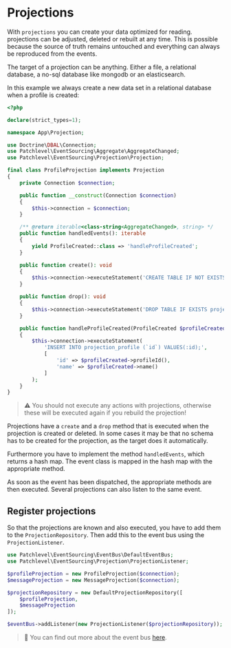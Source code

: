 # Projections

With `projections` you can create your data optimized for reading.
projections can be adjusted, deleted or rebuilt at any time.
This is possible because the source of truth remains untouched 
and everything can always be reproduced from the events.

The target of a projection can be anything. 
Either a file, a relational database, a no-sql database like mongodb or an elasticsearch.

In this example we always create a new data set in a relational database when a profile is created:

```php
<?php

declare(strict_types=1);

namespace App\Projection;

use Doctrine\DBAL\Connection;
use Patchlevel\EventSourcing\Aggregate\AggregateChanged;
use Patchlevel\EventSourcing\Projection\Projection;

final class ProfileProjection implements Projection
{
    private Connection $connection;

    public function __construct(Connection $connection)
    {
        $this->connection = $connection;
    }

    /** @return iterable<class-string<AggregateChanged>, string> */
    public function handledEvents(): iterable
    {
        yield ProfileCreated::class => 'handleProfileCreated';
    }

    public function create(): void
    {
        $this->connection->executeStatement('CREATE TABLE IF NOT EXISTS projection_profile (id VARCHAR PRIMARY KEY);');
    }

    public function drop(): void
    {
        $this->connection->executeStatement('DROP TABLE IF EXISTS projection_profile;');
    }

    public function handleProfileCreated(ProfileCreated $profileCreated): void
    {
        $this->connection->executeStatement(
            'INSERT INTO projection_profile (`id`) VALUES(:id);',
            [
                'id' => $profileCreated->profileId(),
                'name' => $profileCreated->name()
            ]
        );
    }
}
```

> :warning: You should not execute any actions with projections, 
> otherwise these will be executed again if you rebuild the projection!

Projections have a `create` and a `drop` method that is executed when the projection is created or deleted.
In some cases it may be that no schema has to be created for the projection, as the target does it automatically.

Furthermore you have to implement the method `handledEvents`, which returns a hash map. 
The event class is mapped in the hash map with the appropriate method.

As soon as the event has been dispatched, the appropriate methods are then executed. 
Several projections can also listen to the same event.

## Register projections

So that the projections are known and also executed, you have to add them to the `ProjectionRepository`.
Then add this to the event bus using the `ProjectionListener`.

```php
use Patchlevel\EventSourcing\EventBus\DefaultEventBus;
use Patchlevel\EventSourcing\Projection\ProjectionListener;

$profileProjection = new ProfileProjection($connection);
$messageProjection = new MessageProjection($connection);

$projectionRepository = new DefaultProjectionRepository([
    $profileProjection,
    $messageProjection
]);

$eventBus->addListener(new ProjectionListener($projectionRepository));
```

> :book: You can find out more about the event bus [here](./event_bus.md). 